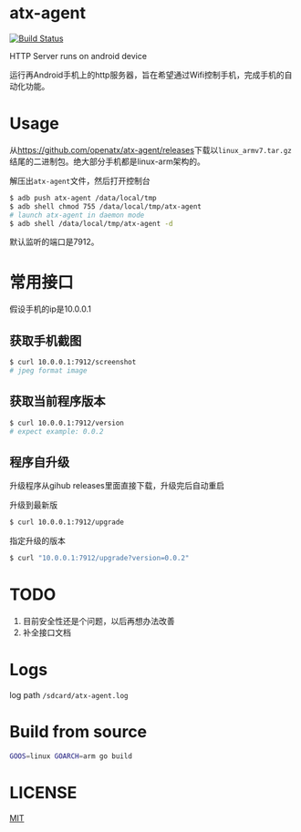 # atx-agent
[![Build Status](https://travis-ci.org/openatx/atx-agent.svg?branch=master)](https://travis-ci.org/openatx/atx-agent)

HTTP Server runs on android device

运行再Android手机上的http服务器，旨在希望通过Wifi控制手机，完成手机的自动化功能。

# Usage
从<https://github.com/openatx/atx-agent/releases>下载以`linux_armv7.tar.gz`结尾的二进制包。绝大部分手机都是linux-arm架构的。

解压出`atx-agent`文件，然后打开控制台
```bash
$ adb push atx-agent /data/local/tmp
$ adb shell chmod 755 /data/local/tmp/atx-agent
# launch atx-agent in daemon mode
$ adb shell /data/local/tmp/atx-agent -d
```

默认监听的端口是7912。

# 常用接口
假设手机的ip是10.0.0.1

## 获取手机截图
```bash
$ curl 10.0.0.1:7912/screenshot
# jpeg format image
```

## 获取当前程序版本
```bash
$ curl 10.0.0.1:7912/version
# expect example: 0.0.2
```

## 程序自升级
升级程序从gihub releases里面直接下载，升级完后自动重启

升级到最新版

```bash
$ curl 10.0.0.1:7912/upgrade
```

指定升级的版本

```bash
$ curl "10.0.0.1:7912/upgrade?version=0.0.2"
```

# TODO
1. 目前安全性还是个问题，以后再想办法改善
2. 补全接口文档

# Logs
log path `/sdcard/atx-agent.log`

# Build from source
```bash
GOOS=linux GOARCH=arm go build
```

# LICENSE
[MIT](LICENSE)